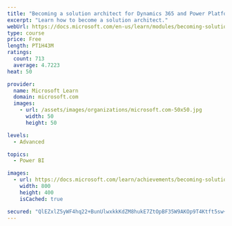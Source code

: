 ```yaml
---
title: "Becoming a solution architect for Dynamics 365 and Power Platform"
excerpt: "Learn how to become a solution architect."
webUrl: https://docs.microsoft.com/en-us/learn/modules/becoming-solution-architect/
type: course
price: Free
length: PT1H43M
ratings:
  count: 713
  average: 4.7223
heat: 50

provider:
  name: Microsoft Learn
  domain: microsoft.com
  images:
    - url: /assets/images/organizations/microsoft.com-50x50.jpg
      width: 50
      height: 50

levels:
  - Advanced

topics:
  - Power BI

images:
  - url: https://docs.microsoft.com/learn/achievements/becoming-solution-architect-social.png
    width: 800
    height: 400
    isCached: true

secured: "QlEZxlZ5yWF4hq22+BunUlwxkkKdZM8hukE7ZtOpBF35W9AKOp9T4Ktft5sw+mQWHa8TKPa+ufM9vwFSnMHU2UJrhV6dI0gkQ8gf4a+6du227bUJZEqj3sltjDfEa4rR91axIvwyvBS+ZFCG9WVxouNVLvWTUfj3eqa2WpD2XfxqkFrP/pJTwwKck4LHDrTDthQix1fCvJ/gqpi/i5HFIU9GN3yIEMEqdhbM+PyJL+b/oDVcx3CLv1TUSxsaCEtj4FGkikFG4g5BDhy27Hwalb9KtvVYv5DzfMtQjpTvIGqnG1A3CWxp93OOhXyqL+P/WV5tN07OkCbUw5wMyh3YlHvAX2L3I7V3gPpYgU/kwJRa8HsiO/XoEtAVMMNzmbm+foMUtMG2mSOzom88PbS+hcbsUEbW3jpRJLVMd8OVVz0=;+zNT11xmI49mHZ82pFWtFw=="
---
```


